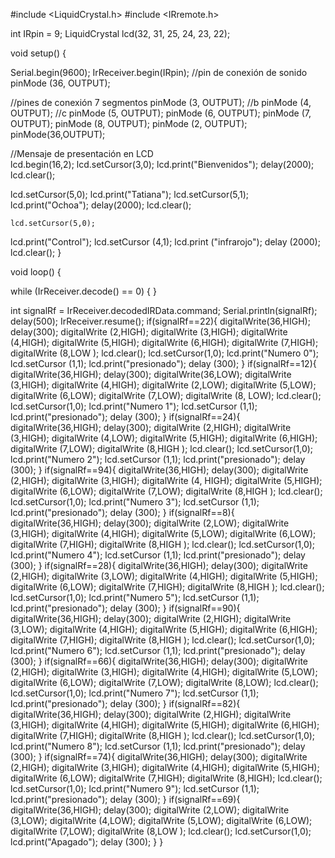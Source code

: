 #include <LiquidCrystal.h>
#include <IRremote.h>

int IRpin = 9;
LiquidCrystal lcd(32, 31, 25, 24, 23, 22);

void setup() {

  Serial.begin(9600);
  IrReceiver.begin(IRpin);
  //pin de conexión de sonido
  pinMode (36, OUTPUT);

//pines de conexión 7 segmentos
  pinMode (3, OUTPUT);      //b
  pinMode (4, OUTPUT);      //c
  pinMode (5, OUTPUT);
  pinMode (6, OUTPUT);
  pinMode (7, OUTPUT);
  pinMode (8, OUTPUT);
  pinMode (2, OUTPUT);
  pinMode(36,OUTPUT);

//Mensaje de presentación en LCD  
  lcd.begin(16,2);
  lcd.setCursor(3,0);
  lcd.print("Bienvenidos");
  delay(2000);
  lcd.clear();

  lcd.setCursor(5,0);
  lcd.print("Tatiana");
  lcd.setCursor(5,1);
  lcd.print("Ochoa");
  delay(2000);
  lcd.clear();

    lcd.setCursor(5,0);
  lcd.print("Control");
  lcd.setCursor (4,1);
  lcd.print ("infrarojo");
  delay (2000);
  lcd.clear();
}

void loop() {

  while (IrReceiver.decode() == 0) {
  }

  int signalRf = IrReceiver.decodedIRData.command;
  Serial.println(signalRf);
  delay(500);
  IrReceiver.resume();
  if(signalRf==22){
     digitalWrite(36,HIGH);
    delay(300);
    digitalWrite (2,HIGH);
    digitalWrite (3,HIGH);
    digitalWrite (4,HIGH);
    digitalWrite (5,HIGH);
    digitalWrite (6,HIGH);
    digitalWrite (7,HIGH);
    digitalWrite (8,LOW );
    lcd.clear();
    lcd.setCursor(1,0);
    lcd.print("Numero 0");
    lcd.setCursor (1,1);
    lcd.print("presionado");
    delay (300);
  }
  if(signalRf==12){
    digitalWrite(36,HIGH);
    delay(300);
    digitalWrite(36,LOW);
    digitalWrite (3,HIGH);
    digitalWrite (4,HIGH);
    digitalWrite (2,LOW);
    digitalWrite (5,LOW);
    digitalWrite (6,LOW);
    digitalWrite (7,LOW);
    digitalWrite (8, LOW);
    lcd.clear();
    lcd.setCursor(1,0);
    lcd.print("Numero 1");
    lcd.setCursor (1,1);
    lcd.print("presionado");
    delay (300);
  }
  if(signalRf==24){
     digitalWrite(36,HIGH);
    delay(300);
    digitalWrite (2,HIGH);
    digitalWrite (3,HIGH);
    digitalWrite (4,LOW);
    digitalWrite (5,HIGH);
    digitalWrite (6,HIGH);
    digitalWrite (7,LOW);
    digitalWrite (8,HIGH );
    lcd.clear();
    lcd.setCursor(1,0);
    lcd.print("Numero 2");
    lcd.setCursor (1,1);
    lcd.print("presionado");
    delay (300);
  }
  if(signalRf==94){
     digitalWrite(36,HIGH);
    delay(300);
    digitalWrite (2,HIGH);
    digitalWrite (3,HIGH);
    digitalWrite (4, HIGH);
    digitalWrite (5,HIGH);
    digitalWrite (6,LOW);
    digitalWrite (7,LOW);
    digitalWrite (8,HIGH );
    lcd.clear();
    lcd.setCursor(1,0);
    lcd.print("Numero 3");
    lcd.setCursor (1,1);
    lcd.print("presionado");
    delay (300);
  }
  if(signalRf==8){
     digitalWrite(36,HIGH);
    delay(300);
    digitalWrite (2,LOW);
    digitalWrite (3,HIGH);
    digitalWrite (4,HIGH);
    digitalWrite (5,LOW);
    digitalWrite (6,LOW);
    digitalWrite (7,HIGH);
    digitalWrite (8,HIGH );
    lcd.clear();
    lcd.setCursor(1,0);
    lcd.print("Numero 4");
    lcd.setCursor (1,1);
    lcd.print("presionado");
    delay (300);
  }
  if(signalRf==28){
     digitalWrite(36,HIGH);
    delay(300);
    digitalWrite (2,HIGH);
    digitalWrite (3,LOW);
    digitalWrite (4,HIGH);
    digitalWrite (5,HIGH);
    digitalWrite (6,LOW);
    digitalWrite (7,HIGH);
    digitalWrite (8,HIGH );
    lcd.clear();
    lcd.setCursor(1,0);
    lcd.print("Numero 5");
    lcd.setCursor (1,1);
    lcd.print("presionado");
    delay (300);
  }
  if(signalRf==90){
     digitalWrite(36,HIGH);
    delay(300);
    digitalWrite (2,HIGH);
    digitalWrite (3,LOW);
    digitalWrite (4,HIGH);
    digitalWrite (5,HIGH);
    digitalWrite (6,HIGH);
    digitalWrite (7,HIGH);
    digitalWrite (8,HIGH );
    lcd.clear();
    lcd.setCursor(1,0);
    lcd.print("Numero 6");
    lcd.setCursor (1,1);
    lcd.print("presionado");
    delay (300);
  }
  if(signalRf==66){
     digitalWrite(36,HIGH);
    delay(300);
    digitalWrite (2,HIGH);
    digitalWrite (3,HIGH);
    digitalWrite (4,HIGH);
    digitalWrite (5,LOW);
    digitalWrite (6,LOW);
    digitalWrite (7,LOW);
    digitalWrite (8,LOW);
    lcd.clear();
    lcd.setCursor(1,0);
    lcd.print("Numero 7");
    lcd.setCursor (1,1);
    lcd.print("presionado");
    delay (300);
  }
  if(signalRf==82){
     digitalWrite(36,HIGH);
    delay(300);
    digitalWrite (2,HIGH);
    digitalWrite (3,HIGH);
    digitalWrite (4,HIGH);
    digitalWrite (5,HIGH);
    digitalWrite (6,HIGH);
    digitalWrite (7,HIGH);
    digitalWrite (8,HIGH );
    lcd.clear();
    lcd.setCursor(1,0);
    lcd.print("Numero 8");
    lcd.setCursor (1,1);
    lcd.print("presionado");
    delay (300);
  }
  if(signalRf==74){
     digitalWrite(36,HIGH);
    delay(300);
    digitalWrite (2,HIGH);
    digitalWrite (3,HIGH);
    digitalWrite (4,HIGH);
    digitalWrite (5,HIGH);
    digitalWrite (6,LOW);
    digitalWrite (7,HIGH);
    digitalWrite (8,HIGH);
    lcd.clear();
    lcd.setCursor(1,0);
    lcd.print("Numero 9");
    lcd.setCursor (1,1);
    lcd.print("presionado");
    delay (300);
  }
 if(signalRf==69){
   digitalWrite(36,HIGH);
    delay(300);
    digitalWrite (2,LOW);
    digitalWrite (3,LOW);
    digitalWrite (4,LOW);
    digitalWrite (5,LOW);
    digitalWrite (6,LOW);
    digitalWrite (7,LOW);
    digitalWrite (8,LOW );
    lcd.clear();
    lcd.setCursor(1,0);
    lcd.print("Apagado");
    delay (300);
  }
}
